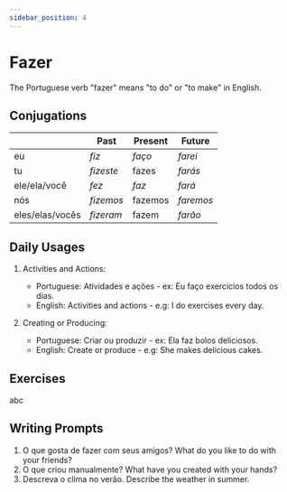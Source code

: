 ```yaml
---
sidebar_position: 4
---
```


# Fazer

The Portuguese verb "fazer" means "to do" or "to make" in English.

## Conjugations

|                 | Past      | Present | Future    |
| --------------- | --------- | ------- | --------- |
| eu              | _fiz_     | _faço_  | _farei_   |
| tu              | _fizeste_ | fazes   | _farás_   |
| ele/ela/você    | _fez_     | _faz_   | _fará_    |
| nós             | _fizemos_ | fazemos | _faremos_ |
| eles/elas/vocês | _fizeram_ | fazem   | _farão_   |

## Daily Usages

1. Activities and Actions:

   - Portuguese: Atividades e ações - ex: Eu faço exercícios todos os dias.
   - English: Activities and actions - e.g: I do exercises every day.

2. Creating or Producing:

   - Portuguese: Criar ou produzir - ex: Ela faz bolos deliciosos.
   - English: Create or produce - e.g: She makes delicious cakes.

## Exercises

abc

## Writing Prompts

1. O que gosta de fazer com seus amigos? What do you like to do with your friends?
2. O que criou manualmente? What have you created with your hands?
3. Descreva o clima no verão. Describe the weather in summer.
